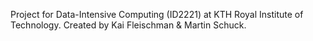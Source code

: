 Project for Data-Intensive Computing (ID2221) at KTH Royal Institute of
Technology. Created by Kai Fleischman & Martin Schuck.
